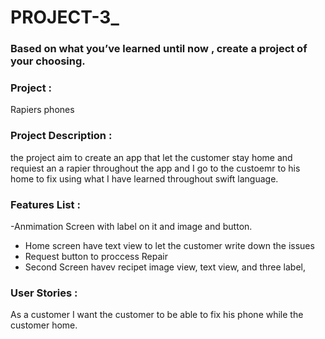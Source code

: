 # PROJECT-3_

### Based on what you’ve learned until now , create a project of your choosing.

### Project : 
Rapiers phones 

### Project Description :
the project aim to create an app that let the customer stay home and requiest an a rapier throughout the app and I go to the custoemr to his home to fix using what I have learned throughout swift language.


### Features List :
-Anmimation Screen with label on it and image and button.
- Home screen have text view to let the customer write down the issues 
- Request button to proccess Repair 
-  Second Screen havev recipet image view, text view, and three label,


### User Stories :
As a customer I want the customer to be able to fix his phone while the customer home.

